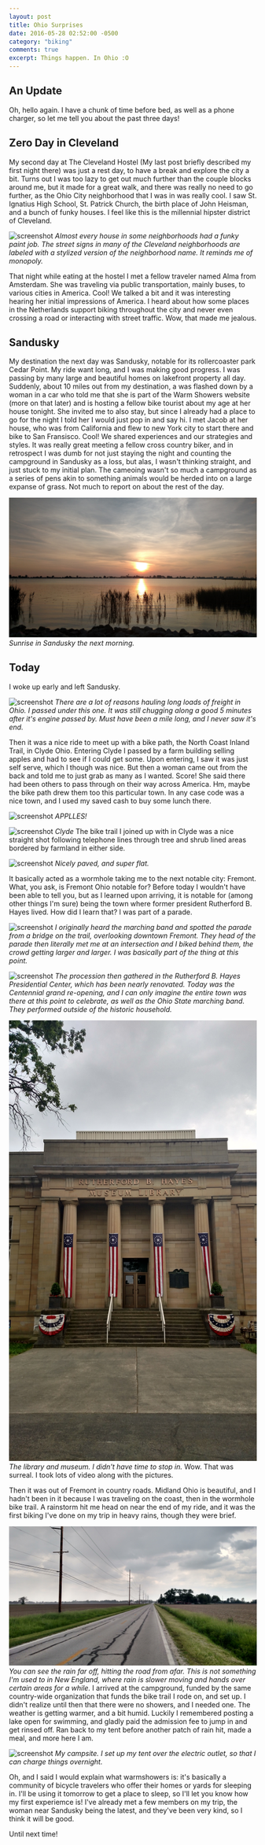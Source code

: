 ```yaml
---
layout: post
title: Ohio Surprises
date: 2016-05-28 02:52:00 -0500
category: "biking"
comments: true
excerpt: Things happen. In Ohio :O
---
```

## An Update

Oh, hello again. I have a chunk of time before bed, as well as a phone charger, so let me tell you about the past three days!

## Zero Day in Cleveland

My second day at The Cleveland Hostel (My last post briefly described my first night there) was just a rest day, to have a break and explore the city a bit. Turns out I was too lazy to get out much further than the couple blocks around me, but it made for a great walk, and there was really no need to go further, as the Ohio City neighborhood that I was in was really cool. I saw St. Ignatius High School, St. Patrick Church, the birth place of John Heisman, and a bunch of funky houses. I feel like this is the millennial hipster district of Cleveland.

![screenshot](https://raw.githubusercontent.com/glenlovett/glenlovett.github.io/master/assets/IMG_20160526_144943195.jpg)
*Almost every house in some neighborhoods had a funky paint job. The street signs in many of the Cleveland neighborhoods are labeled with a stylized version of the neighborhood name. It reminds me of monopoly.*

That night while eating at the hostel I met a fellow traveler named Alma from Amsterdam. She was traveling via public transportation, mainly buses, to various cities in America. Cool! We talked a bit and it was interesting hearing her initial impressions of America. I heard about how some places in the Netherlands support biking throughout the city and never even crossing a road or interacting with street traffic. Wow, that made me jealous.

## Sandusky

My destination the next day was Sandusky, notable for its rollercoaster park Cedar Point. My ride want long, and I was making good progress. I was passing by many large and beautiful homes on lakefront property all day. Suddenly, about 10 miles out from my destination, a was flashed down by a woman in a car who told me that she is part of the Warm Showers website (more on that later) and is hosting a fellow bike tourist about my age at her house tonight. She invited me to also stay, but since I already had a place to go for the night I told her I would just pop in and say hi. I met Jacob at her house, who was from California and flew to new York city to start there and bike to San Fransisco. Cool! We shared experiences and our strategies and styles. It was really great meeting a fellow cross country biker, and in retrospect I was dumb for not just staying the night and counting the campground in Sandusky as a loss, but alas, I wasn't thinking straight, and just stuck to my initial plan. The cameoing wasn't so much a campground as a series of pens akin to something animals would be herded into on a large expanse of grass. Not much to report on about the rest of the day.

![screenshot](https://raw.githubusercontent.com/glenlovett/glenlovett.github.io/master/assets/IMG_20160528_062434558.jpg)
*Sunrise in Sandusky the next morning.*

## Today

I woke up early and left Sandusky.

![screenshot](https://raw.githubusercontent.com/glenlovett/glenlovett.github.io/master/assets/IMG_20160528_094838850.jpg)
*There are a lot of reasons hauling long loads of freight in Ohio. I passed under this one. It was still chugging along a good 5 minutes after it's engine passed by. Must have been a mile long, and I never saw it's end.*

Then it was a nice ride to meet up with a bike path, the North Coast Inland Trail, in Clyde Ohio. Entering Clyde I passed by a farm building selling apples and had to see if I could get some. Upon entering, I saw it was just self serve, which I though was nice. But then a woman came out from the back and told me to just grab as many as I wanted. Score! She said there had been others to pass through on their way across America. Hm, maybe the bike path drew them too this particular town. In any case code was a nice town, and I used my saved cash to buy some lunch there.

![screenshot](https://raw.githubusercontent.com/glenlovett/glenlovett.github.io/master/assets/IMG_20160528_112039525.jpg)
*APPLLES!*

![screenshot](https://raw.githubusercontent.com/glenlovett/glenlovett.github.io/master/assets/IMG_20160528_114651946_HDR.jpg)
*Clyde*
The bike trail I joined up with in Clyde was a nice straight shot following telephone lines through tree and shrub lined areas bordered by farmland in either side.

![screenshot](https://raw.githubusercontent.com/glenlovett/glenlovett.github.io/master/assets/IMG_20160528_122150873.jpg)
*Nicely paved, and super flat.*

It basically acted as a wormhole taking me to the next notable city: Fremont. What, you ask, is Fremont Ohio notable for? Before today I wouldn't have been able to tell you, but as I learned upon arriving, it is notable for (among other things I'm sure) being the town where former president Rutherford B. Hayes lived. How did I learn that? I was part of a parade.

![screenshot](https://raw.githubusercontent.com/glenlovett/glenlovett.github.io/master/assets/IMG_20160528_134702443.jpg)
*I originally heard the marching band and spotted the parade from a bridge on the trail, overlooking downtown Fremont. They head of the parade then literally met me at an intersection and I biked behind them, the crowd getting larger and larger. I was basically part of the thing at this point.*

![screenshot](https://raw.githubusercontent.com/glenlovett/glenlovett.github.io/master/assets/IMG_20160528_135034502.jpg)
*The procession then gathered in the Rutherford B. Hayes Presidential Center, which has been nearly renovated. Today was the Centennial grand re-opening, and I can only imagine the entire town was there at this point to celebrate, as well as the Ohio State marching band. They performed outside of the historic household.*

![screenshot](https://raw.githubusercontent.com/glenlovett/glenlovett.github.io/master/assets/IMG_20160528_140924808_HDR.jpg)
*The library and museum. I didn't have time to stop in.*
Wow. That was surreal. I took lots of video along with the pictures.

Then it was out of Fremont in country roads. Midland Ohio is beautiful, and I hadn't been in it because I was traveling on the coast, then in the wormhole bike trail. A rainstorm hit me head on near the end of my ride, and it was the first biking I've done on my trip in heavy rains, though they were brief.

![screenshot](https://raw.githubusercontent.com/glenlovett/glenlovett.github.io/master/assets/IMG_20160528_143704410_HDR.jpg)
*You can see the rain far off, hitting the road from afar. This is not something I'm used to in New England, where rain is slower moving and hands over certain areas for a while.*
I arrived at the campground, funded by the same country-wide organization that funds the bike trail I rode on, and set up. I didn't realize until then that there were no showers, and I needed one. The weather is getting warmer, and a bit humid. Luckily I remembered posting a lake open for swimming, and gladly paid the admission fee to jump in and get rinsed off. Ran back to my tent before another patch of rain hit, made a meal, and more here I am.

![screenshot](https://raw.githubusercontent.com/glenlovett/glenlovett.github.io/master/assets/IMG_20160528_154217022.jpg)
*My campsite. I set up my tent over the electric outlet, so that I can charge things overnight.*

Oh, and I said I would explain what warmshowers is: it's basically a community of bicycle travelers who offer their homes or yards for sleeping in. I'll be using it tomorrow to get a place to sleep, so I'll let you know how my first experiemce is! I've already met a few members on my trip, the woman near Sandusky being the latest, and they've been very kind, so I think it will be good.

Until next time!
